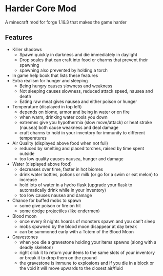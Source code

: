 # Harder Core Mod
 
A minecraft mod for forge 1.16.3 that makes the game harder

## Features 
- Killer shadows
    - Spawn quickly in darkness and die immediately in daylight
    - Drop scales that can craft into food or charms that prevent their spawning
    - spawning also prevented by holding a torch
- In game help book that lists these features
- Extra realism for hunger and sleeping
    - Being hungry causes slowness and weakness
    - Not sleeping causes slowness, reduced attack speed, nausea and death
    - Eating raw meat gives nausea and either poison or hunger
- Temperature (displayed in top left)
    - depends on biome, armor and being in water or on fire
    - when warm, drinking water cools you down
    - extremes give you hypothermia (slow move/attack) or heat stroke (nausea) both cause weakness and deal damage
    - craft charms to hold in your inventory for immunity to different temperatures
- Air Quality (displayed above food when not full)
    - reduced by smelting and placed torches, raised by time spent outside
    - too low quality causes nausea, hunger and damage
- Water (displayed above food)
    - decreases over time, faster in hot biomes
    - drink water bottles, potions or milk (or go for a swim or eat melon) to increase
    - hold lots of water in a hydro flask (upgrade your flask to automatically drink while in your inventory)
    - too low causes nausea and damage
- Chance for buffed mobs to spawn
    - some give poison or fire on hit
    - some dodge projectiles (like endermen)
- Blood moon
    - once every 8 nights hoards of monsters spawn and you can't sleep
    - mobs spawned by the blood moon disappear at day break
    - can be summoned early with a Totem of the Blood Moon
- Gravestones
    - when you die a gravestone holding your items spawns (along with a deadly skeleton)
    - right click it to return your items to the same slots of your inventory or break it to drop them on the ground
    - the gravestone is immune to explosions and if you die in a block or the void it will move upwards to the closest air/fluid